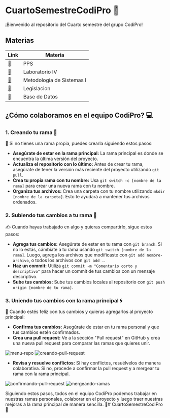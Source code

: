 # CuartoSemestreCodiPro 🚀

¡Bienvenido al repositorio del Cuarto semestre del grupo CodiPro!

## Materias

| Link | Materia |
|-------|-------------|
|[🔗](https://campus.frsr.utn.edu.ar/moodle/course/view.php?id=1040)|PPS|
|[🔗](https://campus.frsr.utn.edu.ar/moodle/course/view.php?id=1037&section=0)|Laboratorio IV|
|[🔗](https://campus.frsr.utn.edu.ar/moodle/course/view.php?id=1038)|Metodologia de Sistemas I|
|[🔗](https://campus.frsr.utn.edu.ar/moodle/course/view.php?id=1063)|Legislacion|
|[🔗](https://campus.frsr.utn.edu.ar/moodle/course/view.php?id=1039)|Base de Datos|

## ¿Cómo colaboramos en el equipo CodiPro? 💻

### 1. Creando tu rama 🌱

🔧 Si no tienes una rama propia, puedes crearla siguiendo estos pasos:

- **Asegúrate de estar en la rama principal:** La rama principal es donde se encuentra la última versión del proyecto.
- **Actualiza el repositorio con lo último:** Antes de crear tu rama, asegúrate de tener la versión más reciente del proyecto utilizando `git pull`.
- **Crea tu propia rama con tu nombre:** Usa `git switch -c [nombre de la rama]` para crear una nueva rama con tu nombre.
- **Organiza tus archivos:** Crea una carpeta con tu nombre utilizando `mkdir [nombre de la carpeta]`. Esto te ayudará a mantener tus archivos ordenados.

### 2. Subiendo tus cambios a tu rama 📝

✍️ Cuando hayas trabajado en algo y quieras compartirlo, sigue estos pasos:

- **Agrega tus cambios:** Asegúrate de estar en tu rama con `git branch`. Si no lo estás, cámbiate a tu rama usando `git switch [nombre de la rama]`. Luego, agrega los archivos que modificaste con `git add nombre-archivo`, o todos los archivos con `git add .`.
- **Haz un commit:** Utiliza `git commit -m "Comentario corto y descriptivo"` para hacer un commit de tus cambios con un mensaje descriptivo.
- **Sube tus cambios:** Sube tus cambios locales al repositorio con `git push origin [nombre de tu rama]`.

### 3. Uniendo tus cambios con la rama principal 🌀

🤝 Cuando estés feliz con tus cambios y quieras agregarlos al proyecto principal:

- **Confirma tus cambios:** Asegúrate de estar en tu rama personal y que tus cambios estén confirmados.
- **Crea una pull request:** Ve a la sección "Pull request" en GitHub y crea una nueva pull request para comparar las ramas que quieres unir.

![menu-repo](/assets/repo_menu.png)
![creando-pull-request](/assets/tabla_pull_requests.png)

- **Revisa y resuelve conflictos:** Si hay conflictos, resuélvelos de manera colaborativa. Si no, procede a confirmar la pull request y a mergear tu rama con la rama principal.

![confirmando-pull-request](/assets/confirmando_pull_request.png)
![mergeando-ramas](/assets/Mergeando_ramas.png)

Siguiendo estos pasos, todos en el equipo CodiPro podemos trabajar en nuestras ramas personales, colaborar en el proyecto y luego traer nuestras mejoras a la rama principal de manera sencilla. 🎉# CuartoSemestreCodiPro 🚀

